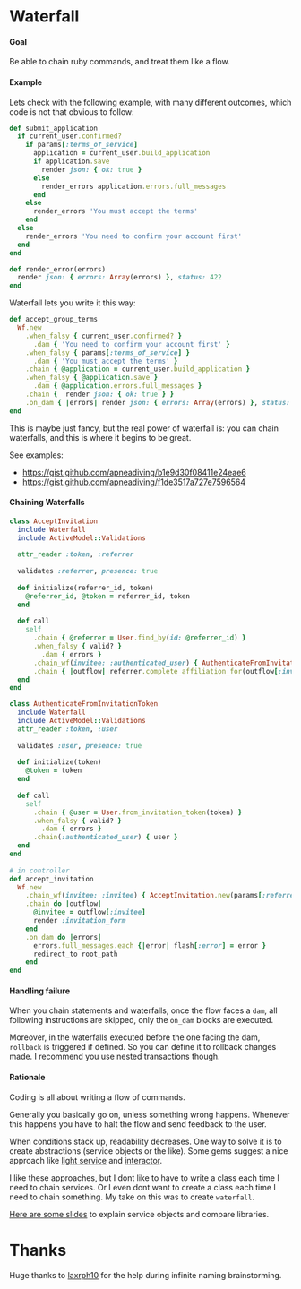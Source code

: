 Waterfall
=========
#### Goal

Be able to chain ruby commands, and treat them like a flow.

#### Example

Lets check with the following example, with many different outcomes, which code is not that obvious to follow:

```ruby
def submit_application
  if current_user.confirmed?
    if params[:terms_of_service]
      application = current_user.build_application
      if application.save
        render json: { ok: true }
      else 
        render_errors application.errors.full_messages
      end
    else
      render_errors 'You must accept the terms'
    end
  else
    render_errors 'You need to confirm your account first'
  end
end

def render_error(errors)
  render json: { errors: Array(errors) }, status: 422
end
```
Waterfall lets you write it this way:
```ruby
def accept_group_terms
  Wf.new
    .when_falsy { current_user.confirmed? }
      .dam { 'You need to confirm your account first' }
    .when_falsy { params[:terms_of_service] }
      .dam { 'You must accept the terms' }
    .chain { @application = current_user.build_application }
    .when_falsy { @application.save }
      .dam { @application.errors.full_messages }
    .chain {  render json: { ok: true } }
    .on_dam { |errors| render json: { errors: Array(errors) }, status: 422 }
end
```

This is maybe just fancy, but the real power of waterfall is: you can chain waterfalls, and this is where it begins to be great.

See examples:
- https://gist.github.com/apneadiving/b1e9d30f08411e24eae6
- https://gist.github.com/apneadiving/f1de3517a727e7596564

#### Chaining Waterfalls
```ruby
class AcceptInvitation
  include Waterfall
  include ActiveModel::Validations
  
  attr_reader :token, :referrer
  
  validates :referrer, presence: true
  
  def initialize(referrer_id, token)
    @referrer_id, @token = referrer_id, token
  end
  
  def call
    self
      .chain { @referrer = User.find_by(id: @referrer_id) }
      .when_falsy { valid? }
        .dam { errors }
      .chain_wf(invitee: :authenticated_user) { AuthenticateFromInvitationToken.new(token) }
      .chain { |outflow| referrer.complete_affiliation_for(outflow[:invitee]) }
  end
end

class AuthenticateFromInvitationToken
  include Waterfall
  include ActiveModel::Validations
  attr_reader :token, :user
  
  validates :user, presence: true
  
  def initialize(token)
    @token = token
  end
  
  def call
    self 
      .chain { @user = User.from_invitation_token(token) }
      .when_falsy { valid? }
        .dam { errors }
      .chain(:authenticated_user) { user }
  end
end
    
# in controller
def accept_invitation
  Wf.new
    .chain_wf(invitee: :invitee) { AcceptInvitation.new(params[:referrer_id], params[:token]) }
    .chain do |outflow|
      @invitee = outflow[:invitee]
      render :invitation_form
    end
    .on_dam do |errors|
      errors.full_messages.each {|error| flash[:error] = error }
      redirect_to root_path
    end
end
```

#### Handling failure

When you chain statements and waterfalls, once the flow faces a `dam`, all following instructions are skipped, only the `on_dam` blocks are executed.

Moreover, in the waterfalls executed before the one facing the dam, `rollback` is triggered if defined.
So you can define it to rollback changes made. I recommend you use nested transactions though.

#### Rationale
Coding is all about writing a flow of commands.

Generally you basically go on, unless something wrong happens. Whenever this happens you have to halt the flow and send feedback to the user.

When conditions stack up, readability decreases. One way to solve it is to create abstractions (service objects or the like). Some gems suggest a nice approach like [light service](https://github.com/adomokos/light-service) and [interactor](https://github.com/collectiveidea/interactor).

I like these approaches, but I dont like to have to write a class each time I need to chain services. Or I even dont want to create a class each time I need to chain something. My take on this was to create `waterfall`.

[Here are some slides](https://slides.com/apneadiving/service-objects-waterfall-rails/live) to explain service objects and compare libraries.



Thanks
=========
Huge thanks to [laxrph10](https://github.com/laxrph10) for the help during infinite naming brainstorming.
